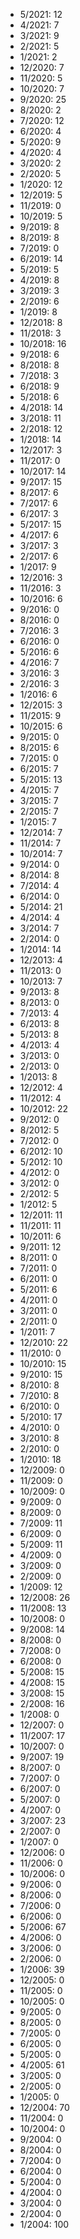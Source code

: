*  5/2021: 12
*  4/2021: 7
*  3/2021: 9
*  2/2021: 5
*  1/2021: 2
*  12/2020: 7
*  11/2020: 5
*  10/2020: 7
*  9/2020: 25
*  8/2020: 2
*  7/2020: 12
*  6/2020: 4
*  5/2020: 9
*  4/2020: 4
*  3/2020: 2
*  2/2020: 5
*  1/2020: 12
*  12/2019: 5
*  11/2019: 0
*  10/2019: 5
*  9/2019: 8
*  8/2019: 8
*  7/2019: 0
*  6/2019: 14
*  5/2019: 5
*  4/2019: 8
*  3/2019: 3
*  2/2019: 6
*  1/2019: 8
*  12/2018: 8
*  11/2018: 3
*  10/2018: 16
*  9/2018: 6
*  8/2018: 8
*  7/2018: 3
*  6/2018: 9
*  5/2018: 6
*  4/2018: 14
*  3/2018: 11
*  2/2018: 12
*  1/2018: 14
*  12/2017: 3
*  11/2017: 0
*  10/2017: 14
*  9/2017: 15
*  8/2017: 6
*  7/2017: 6
*  6/2017: 3
*  5/2017: 15
*  4/2017: 6
*  3/2017: 3
*  2/2017: 6
*  1/2017: 9
*  12/2016: 3
*  11/2016: 3
*  10/2016: 6
*  9/2016: 0
*  8/2016: 0
*  7/2016: 3
*  6/2016: 0
*  5/2016: 6
*  4/2016: 7
*  3/2016: 3
*  2/2016: 3
*  1/2016: 6
*  12/2015: 3
*  11/2015: 9
*  10/2015: 6
*  9/2015: 0
*  8/2015: 6
*  7/2015: 0
*  6/2015: 7
*  5/2015: 13
*  4/2015: 7
*  3/2015: 7
*  2/2015: 7
*  1/2015: 7
*  12/2014: 7
*  11/2014: 7
*  10/2014: 7
*  9/2014: 0
*  8/2014: 8
*  7/2014: 4
*  6/2014: 0
*  5/2014: 21
*  4/2014: 4
*  3/2014: 7
*  2/2014: 0
*  1/2014: 14
*  12/2013: 4
*  11/2013: 0
*  10/2013: 7
*  9/2013: 8
*  8/2013: 0
*  7/2013: 4
*  6/2013: 8
*  5/2013: 8
*  4/2013: 4
*  3/2013: 0
*  2/2013: 0
*  1/2013: 8
*  12/2012: 4
*  11/2012: 4
*  10/2012: 22
*  9/2012: 0
*  8/2012: 5
*  7/2012: 0
*  6/2012: 10
*  5/2012: 10
*  4/2012: 0
*  3/2012: 0
*  2/2012: 5
*  1/2012: 5
*  12/2011: 11
*  11/2011: 11
*  10/2011: 6
*  9/2011: 12
*  8/2011: 0
*  7/2011: 0
*  6/2011: 0
*  5/2011: 6
*  4/2011: 0
*  3/2011: 0
*  2/2011: 0
*  1/2011: 7
*  12/2010: 22
*  11/2010: 0
*  10/2010: 15
*  9/2010: 15
*  8/2010: 8
*  7/2010: 8
*  6/2010: 0
*  5/2010: 17
*  4/2010: 0
*  3/2010: 8
*  2/2010: 0
*  1/2010: 18
*  12/2009: 0
*  11/2009: 0
*  10/2009: 0
*  9/2009: 0
*  8/2009: 0
*  7/2009: 11
*  6/2009: 0
*  5/2009: 11
*  4/2009: 0
*  3/2009: 0
*  2/2009: 0
*  1/2009: 12
*  12/2008: 26
*  11/2008: 13
*  10/2008: 0
*  9/2008: 14
*  8/2008: 0
*  7/2008: 0
*  6/2008: 0
*  5/2008: 15
*  4/2008: 15
*  3/2008: 15
*  2/2008: 16
*  1/2008: 0
*  12/2007: 0
*  11/2007: 17
*  10/2007: 0
*  9/2007: 19
*  8/2007: 0
*  7/2007: 0
*  6/2007: 0
*  5/2007: 0
*  4/2007: 0
*  3/2007: 23
*  2/2007: 0
*  1/2007: 0
*  12/2006: 0
*  11/2006: 0
*  10/2006: 0
*  9/2006: 0
*  8/2006: 0
*  7/2006: 0
*  6/2006: 0
*  5/2006: 67
*  4/2006: 0
*  3/2006: 0
*  2/2006: 0
*  1/2006: 39
*  12/2005: 0
*  11/2005: 0
*  10/2005: 0
*  9/2005: 0
*  8/2005: 0
*  7/2005: 0
*  6/2005: 0
*  5/2005: 0
*  4/2005: 61
*  3/2005: 0
*  2/2005: 0
*  1/2005: 0
*  12/2004: 70
*  11/2004: 0
*  10/2004: 0
*  9/2004: 0
*  8/2004: 0
*  7/2004: 0
*  6/2004: 0
*  5/2004: 0
*  4/2004: 0
*  3/2004: 0
*  2/2004: 0
*  1/2004: 100
